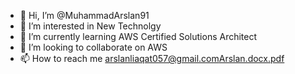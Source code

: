 - 👋 Hi, I’m @MuhammadArslan91
- 👀 I’m interested in New Technolgy
- 🌱 I’m currently learning AWS Certified Solutions Architect
- 💞️ I’m looking to collaborate on AWS 
- 📫 How to reach me arslanliaqat057@gmail.com[Arslan.docx.pdf](https://github.com/MuhammadArslan91/MuhammadArslan91/files/9675346/Arslan.docx.pdf)


<!---
MuhammadArslan91/MuhammadArslan91 is a ✨ special ✨ repository because its `README.md` (this file) appears on your GitHub profile.
You can click the Preview link to take a look at your changes.
--->
